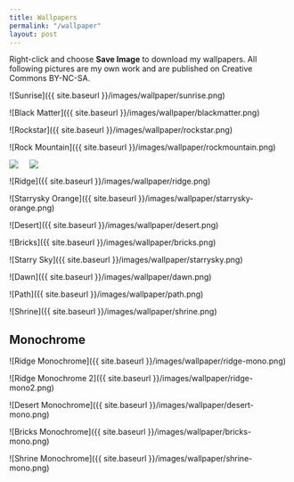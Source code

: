 ```yaml
---
title: Wallpapers
permalink: "/wallpaper"
layout: post
---
```


Right-click and choose **Save Image** to download my wallpapers. All following pictures are my own work and are published on Creative Commons BY-NC-SA.

![Sunrise]({{ site.baseurl }}/images/wallpaper/sunrise.png)

![Black Matter]({{ site.baseurl }}/images/wallpaper/blackmatter.png)

![Rockstar]({{ site.baseurl }}/images/wallpaper/rockstar.png)

![Rock Mountain]({{ site.baseurl }}/images/wallpaper/rockmountain.png)

<div style="display: flex; flex-direction: row">
  <div><img src="{{ site.baseurl }}/images/wallpaper/vertex.png" /></div>
  <div style="margin-left: 20px"><img src="{{ site.baseurl }}/images/wallpaper/vertex2.png" /></div>
</div>

![Ridge]({{ site.baseurl }}/images/wallpaper/ridge.png)

![Starrysky Orange]({{ site.baseurl }}/images/wallpaper/starrysky-orange.png)

![Desert]({{ site.baseurl }}/images/wallpaper/desert.png)

![Bricks]({{ site.baseurl }}/images/wallpaper/bricks.png)

![Starry Sky]({{ site.baseurl }}/images/wallpaper/starrysky.png)

![Dawn]({{ site.baseurl }}/images/wallpaper/dawn.png)

![Path]({{ site.baseurl }}/images/wallpaper/path.png)

![Shrine]({{ site.baseurl }}/images/wallpaper/shrine.png)

## Monochrome

![Ridge Monochrome]({{ site.baseurl }}/images/wallpaper/ridge-mono.png)

![Ridge Monochrome 2]({{ site.baseurl }}/images/wallpaper/ridge-mono2.png)

![Desert Monochrome]({{ site.baseurl }}/images/wallpaper/desert-mono.png)

![Bricks Monochrome]({{ site.baseurl }}/images/wallpaper/bricks-mono.png)

![Shrine Monochrome]({{ site.baseurl }}/images/wallpaper/shrine-mono.png)
